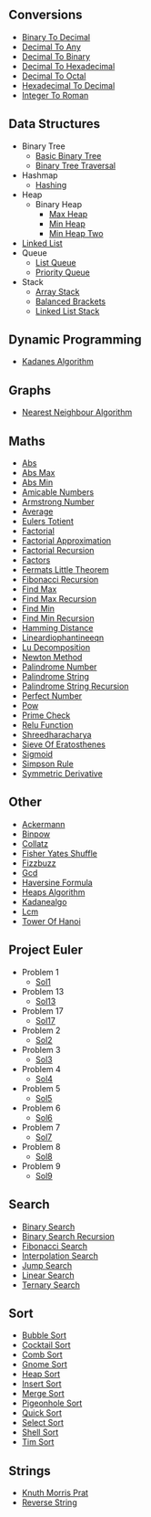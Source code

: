 
## Conversions
  * [Binary To Decimal](https://github.com/TheAlgorithms/Dart/blob/master/conversions/binary_to_decimal.dart)
  * [Decimal To Any](https://github.com/TheAlgorithms/Dart/blob/master/conversions/Decimal_To_Any.dart)
  * [Decimal To Binary](https://github.com/TheAlgorithms/Dart/blob/master/conversions/Decimal_To_Binary.dart)
  * [Decimal To Hexadecimal](https://github.com/TheAlgorithms/Dart/blob/master/conversions/Decimal_to_Hexadecimal.dart)
  * [Decimal To Octal](https://github.com/TheAlgorithms/Dart/blob/master/conversions/Decimal_to_Octal.dart)
  * [Hexadecimal To Decimal](https://github.com/TheAlgorithms/Dart/blob/master/conversions/hexadecimal_to_decimal.dart)
  * [Integer To Roman](https://github.com/TheAlgorithms/Dart/blob/master/conversions/Integer_To_Roman.dart)

## Data Structures
  * Binary Tree
    * [Basic Binary Tree](https://github.com/TheAlgorithms/Dart/blob/master/data_structures/binary_tree/basic_binary_tree.dart)
    * [Binary Tree Traversal](https://github.com/TheAlgorithms/Dart/blob/master/data_structures/binary_tree/binary_tree_traversal.dart)
  * Hashmap
    * [Hashing](https://github.com/TheAlgorithms/Dart/blob/master/data_structures/HashMap/Hashing.dart)
  * Heap
    * Binary Heap
      * [Max Heap](https://github.com/TheAlgorithms/Dart/blob/master/data_structures/Heap/Binary_Heap/Max_heap.dart)
      * [Min Heap](https://github.com/TheAlgorithms/Dart/blob/master/data_structures/Heap/Binary_Heap/Min_Heap.dart)
      * [Min Heap Two](https://github.com/TheAlgorithms/Dart/blob/master/data_structures/Heap/Binary_Heap/min_heap_two.dart)
  * [Linked List](https://github.com/TheAlgorithms/Dart/blob/master/data_structures/linked_list.dart)
  * Queue
    * [List Queue](https://github.com/TheAlgorithms/Dart/blob/master/data_structures/Queue/List_Queue.dart)
    * [Priority Queue](https://github.com/TheAlgorithms/Dart/blob/master/data_structures/Queue/Priority_Queue.dart)
  * Stack
    * [Array Stack](https://github.com/TheAlgorithms/Dart/blob/master/data_structures/Stack/Array_Stack.dart)
    * [Balanced Brackets](https://github.com/TheAlgorithms/Dart/blob/master/data_structures/Stack/balanced_brackets.dart)
    * [Linked List Stack](https://github.com/TheAlgorithms/Dart/blob/master/data_structures/Stack/Linked_List_Stack.dart)

## Dynamic Programming
  * [Kadanes Algorithm](https://github.com/TheAlgorithms/Dart/blob/master/dynamic_programming/kadanes_algorithm.dart)

## Graphs
  * [Nearest Neighbour Algorithm](https://github.com/TheAlgorithms/Dart/blob/master/graphs/nearest_neighbour_algorithm.dart)

## Maths
  * [Abs](https://github.com/TheAlgorithms/Dart/blob/master/maths/abs.dart)
  * [Abs Max](https://github.com/TheAlgorithms/Dart/blob/master/maths/abs_max.dart)
  * [Abs Min](https://github.com/TheAlgorithms/Dart/blob/master/maths/abs_min.dart)
  * [Amicable Numbers](https://github.com/TheAlgorithms/Dart/blob/master/maths/amicable_numbers.dart)
  * [Armstrong Number](https://github.com/TheAlgorithms/Dart/blob/master/maths/Armstrong_number.dart)
  * [Average](https://github.com/TheAlgorithms/Dart/blob/master/maths/average.dart)
  * [Eulers Totient](https://github.com/TheAlgorithms/Dart/blob/master/maths/eulers_totient.dart)
  * [Factorial](https://github.com/TheAlgorithms/Dart/blob/master/maths/factorial.dart)
  * [Factorial Approximation](https://github.com/TheAlgorithms/Dart/blob/master/maths/factorial_approximation.dart)
  * [Factorial Recursion](https://github.com/TheAlgorithms/Dart/blob/master/maths/factorial_recursion.dart)
  * [Factors](https://github.com/TheAlgorithms/Dart/blob/master/maths/factors.dart)
  * [Fermats Little Theorem](https://github.com/TheAlgorithms/Dart/blob/master/maths/fermats_little_theorem.dart)
  * [Fibonacci Recursion](https://github.com/TheAlgorithms/Dart/blob/master/maths/fibonacci_recursion.dart)
  * [Find Max](https://github.com/TheAlgorithms/Dart/blob/master/maths/find_max.dart)
  * [Find Max Recursion](https://github.com/TheAlgorithms/Dart/blob/master/maths/find_max_recursion.dart)
  * [Find Min](https://github.com/TheAlgorithms/Dart/blob/master/maths/find_min.dart)
  * [Find Min Recursion](https://github.com/TheAlgorithms/Dart/blob/master/maths/find_min_recursion.dart)
  * [Hamming Distance](https://github.com/TheAlgorithms/Dart/blob/master/maths/hamming_distance.dart)
  * [Lineardiophantineeqn](https://github.com/TheAlgorithms/Dart/blob/master/maths/LinearDiophantineEqn.dart)
  * [Lu Decomposition](https://github.com/TheAlgorithms/Dart/blob/master/maths/lu_decomposition.dart)
  * [Newton Method](https://github.com/TheAlgorithms/Dart/blob/master/maths/newton_method.dart)
  * [Palindrome Number](https://github.com/TheAlgorithms/Dart/blob/master/maths/palindrome_number.dart)
  * [Palindrome String](https://github.com/TheAlgorithms/Dart/blob/master/maths/palindrome_string.dart)
  * [Palindrome String Recursion](https://github.com/TheAlgorithms/Dart/blob/master/maths/palindrome_string_recursion.dart)
  * [Perfect Number](https://github.com/TheAlgorithms/Dart/blob/master/maths/perfect_number.dart)
  * [Pow](https://github.com/TheAlgorithms/Dart/blob/master/maths/pow.dart)
  * [Prime Check](https://github.com/TheAlgorithms/Dart/blob/master/maths/prime_check.dart)
  * [Relu Function](https://github.com/TheAlgorithms/Dart/blob/master/maths/relu_function.dart)
  * [Shreedharacharya](https://github.com/TheAlgorithms/Dart/blob/master/maths/shreedharacharya.dart)
  * [Sieve Of Eratosthenes](https://github.com/TheAlgorithms/Dart/blob/master/maths/sieve_of_eratosthenes.dart)
  * [Sigmoid](https://github.com/TheAlgorithms/Dart/blob/master/maths/sigmoid.dart)
  * [Simpson Rule](https://github.com/TheAlgorithms/Dart/blob/master/maths/simpson_rule.dart)
  * [Symmetric Derivative](https://github.com/TheAlgorithms/Dart/blob/master/maths/symmetric_derivative.dart)

## Other
  * [Ackermann](https://github.com/TheAlgorithms/Dart/blob/master/other/ackermann.dart)
  * [Binpow](https://github.com/TheAlgorithms/Dart/blob/master/other/binpow.dart)
  * [Collatz](https://github.com/TheAlgorithms/Dart/blob/master/other/collatz.dart)
  * [Fisher Yates Shuffle](https://github.com/TheAlgorithms/Dart/blob/master/other/fisher_yates_shuffle.dart)
  * [Fizzbuzz](https://github.com/TheAlgorithms/Dart/blob/master/other/FizzBuzz.dart)
  * [Gcd](https://github.com/TheAlgorithms/Dart/blob/master/other/gcd.dart)
  * [Haversine Formula](https://github.com/TheAlgorithms/Dart/blob/master/other/haversine_formula.dart)
  * [Heaps Algorithm](https://github.com/TheAlgorithms/Dart/blob/master/other/heaps_algorithm.dart)
  * [Kadanealgo](https://github.com/TheAlgorithms/Dart/blob/master/other/kadaneAlgo.dart)
  * [Lcm](https://github.com/TheAlgorithms/Dart/blob/master/other/LCM.dart)
  * [Tower Of Hanoi](https://github.com/TheAlgorithms/Dart/blob/master/other/tower_of_hanoi.dart)

## Project Euler
  * Problem 1
    * [Sol1](https://github.com/TheAlgorithms/Dart/blob/master/project_euler/problem_1/sol1.dart)
  * Problem 13
    * [Sol13](https://github.com/TheAlgorithms/Dart/blob/master/project_euler/problem_13/sol13.dart)
  * Problem 17
    * [Sol17](https://github.com/TheAlgorithms/Dart/blob/master/project_euler/problem_17/sol17.dart)
  * Problem 2
    * [Sol2](https://github.com/TheAlgorithms/Dart/blob/master/project_euler/problem_2/sol2.dart)
  * Problem 3
    * [Sol3](https://github.com/TheAlgorithms/Dart/blob/master/project_euler/problem_3/sol3.dart)
  * Problem 4
    * [Sol4](https://github.com/TheAlgorithms/Dart/blob/master/project_euler/problem_4/sol4.dart)
  * Problem 5
    * [Sol5](https://github.com/TheAlgorithms/Dart/blob/master/project_euler/problem_5/sol5.dart)
  * Problem 6
    * [Sol6](https://github.com/TheAlgorithms/Dart/blob/master/project_euler/problem_6/sol6.dart)
  * Problem 7
    * [Sol7](https://github.com/TheAlgorithms/Dart/blob/master/project_euler/problem_7/sol7.dart)
  * Problem 8
    * [Sol8](https://github.com/TheAlgorithms/Dart/blob/master/project_euler/problem_8/sol8.dart)
  * Problem 9
    * [Sol9](https://github.com/TheAlgorithms/Dart/blob/master/project_euler/problem_9/sol9.dart)

## Search
  * [Binary Search](https://github.com/TheAlgorithms/Dart/blob/master/search/binary_Search.dart)
  * [Binary Search Recursion](https://github.com/TheAlgorithms/Dart/blob/master/search/binary_search_recursion.dart)
  * [Fibonacci Search](https://github.com/TheAlgorithms/Dart/blob/master/search/fibonacci_Search.dart)
  * [Interpolation Search](https://github.com/TheAlgorithms/Dart/blob/master/search/interpolation_Search.dart)
  * [Jump Search](https://github.com/TheAlgorithms/Dart/blob/master/search/jump_Search.dart)
  * [Linear Search](https://github.com/TheAlgorithms/Dart/blob/master/search/linear_Search.dart)
  * [Ternary Search](https://github.com/TheAlgorithms/Dart/blob/master/search/ternary_Search.dart)

## Sort
  * [Bubble Sort](https://github.com/TheAlgorithms/Dart/blob/master/sort/bubble_Sort.dart)
  * [Cocktail Sort](https://github.com/TheAlgorithms/Dart/blob/master/sort/cocktail_sort.dart)
  * [Comb Sort](https://github.com/TheAlgorithms/Dart/blob/master/sort/comb_sort.dart)
  * [Gnome Sort](https://github.com/TheAlgorithms/Dart/blob/master/sort/gnome_Sort.dart)
  * [Heap Sort](https://github.com/TheAlgorithms/Dart/blob/master/sort/heap_Sort.dart)
  * [Insert Sort](https://github.com/TheAlgorithms/Dart/blob/master/sort/insert_Sort.dart)
  * [Merge Sort](https://github.com/TheAlgorithms/Dart/blob/master/sort/merge_sort.dart)
  * [Pigeonhole Sort](https://github.com/TheAlgorithms/Dart/blob/master/sort/pigeonhole_sort.dart)
  * [Quick Sort](https://github.com/TheAlgorithms/Dart/blob/master/sort/quick_Sort.dart)
  * [Select Sort](https://github.com/TheAlgorithms/Dart/blob/master/sort/select_Sort.dart)
  * [Shell Sort](https://github.com/TheAlgorithms/Dart/blob/master/sort/shell_Sort.dart)
  * [Tim Sort](https://github.com/TheAlgorithms/Dart/blob/master/sort/tim_Sort.dart)

## Strings
  * [Knuth Morris Prat](https://github.com/TheAlgorithms/Dart/blob/master/strings/knuth_morris_prat.dart)
  * [Reverse String](https://github.com/TheAlgorithms/Dart/blob/master/strings/reverse_string.dart)
